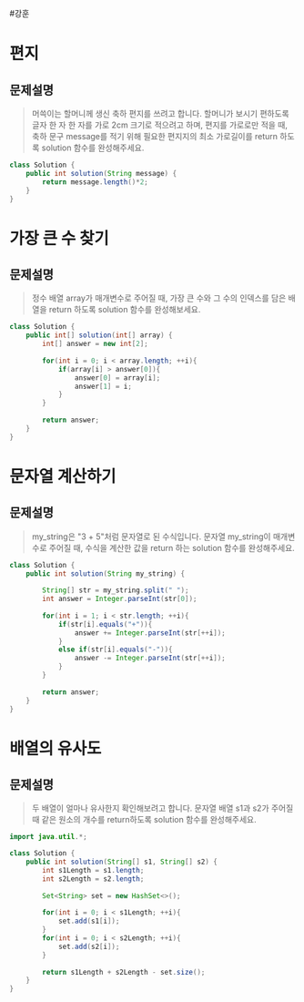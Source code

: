 #강훈

# 편지

## 문제설명
> 머쓱이는 할머니께 생신 축하 편지를 쓰려고 합니다. 할머니가 보시기 편하도록 글자 한 자 한 자를 가로 2cm 크기로 적으려고 하며, 편지를 가로로만 적을 때, 축하 문구 message를 적기 위해 필요한 편지지의 최소 가로길이를 return 하도록 solution 함수를 완성해주세요.
```java
class Solution {
    public int solution(String message) {
        return message.length()*2;
    }
}
```

# 가장 큰 수 찾기

## 문제설명
> 정수 배열 array가 매개변수로 주어질 때, 가장 큰 수와 그 수의 인덱스를 담은 배열을 return 하도록 solution 함수를 완성해보세요.

```java
class Solution {
    public int[] solution(int[] array) {
        int[] answer = new int[2];
        
        for(int i = 0; i < array.length; ++i){
            if(array[i] > answer[0]){
                answer[0] = array[i];
                answer[1] = i;
            }
        }
        
        return answer;
    }
}
```

# 문자열 계산하기

## 문제설명
> my_string은 "3 + 5"처럼 문자열로 된 수식입니다. 문자열 my_string이 매개변수로 주어질 때, 수식을 계산한 값을 return 하는 solution 함수를 완성해주세요.

```java
class Solution {
    public int solution(String my_string) {
        
        String[] str = my_string.split(" ");
        int answer = Integer.parseInt(str[0]);
        
        for(int i = 1; i < str.length; ++i){
            if(str[i].equals("+")){
                answer += Integer.parseInt(str[++i]);
            }
            else if(str[i].equals("-")){
                answer -= Integer.parseInt(str[++i]);
            }
        }
        
        return answer;
    }
}
```

# 배열의 유사도

## 문제설명
> 두 배열이 얼마나 유사한지 확인해보려고 합니다. 문자열 배열 s1과 s2가 주어질 때 같은 원소의 개수를 return하도록 solution 함수를 완성해주세요.

```java
import java.util.*;

class Solution {
    public int solution(String[] s1, String[] s2) {
        int s1Length = s1.length;
        int s2Length = s2.length;
        
        Set<String> set = new HashSet<>();
        
        for(int i = 0; i < s1Length; ++i){
            set.add(s1[i]);
        }
        for(int i = 0; i < s2Length; ++i){
            set.add(s2[i]);
        }
        
        return s1Length + s2Length - set.size();
    }
}
```